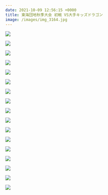 ```yaml
---
date: 2021-10-09 12:56:15 +0000
title: 東海団地秋季大会 初戦 VS大手キッズドラゴン
image: /images/img_3164.jpg
---
```

![](/images/img_3170.jpg)

![](/images/img_3174.jpg)

![](/images/img_3177.jpg)

![](/images/img_3181.jpg)

![](/images/img_3183.jpg)

![](/images/img_3187.jpg)

![](/images/img_3196.jpg)

![](/images/img_3182.jpg)

![](/images/img_3215.jpg)

![](/images/img_3214.jpg)

![](/images/img_3168.jpg)

![](/images/img_3216.jpg)

![](/images/img_3224.jpg)

![](/images/img_3186.jpg)

![](/images/img_3210.jpg)

![](/images/img_3211.jpg)

![](/images/img_3230.jpg)